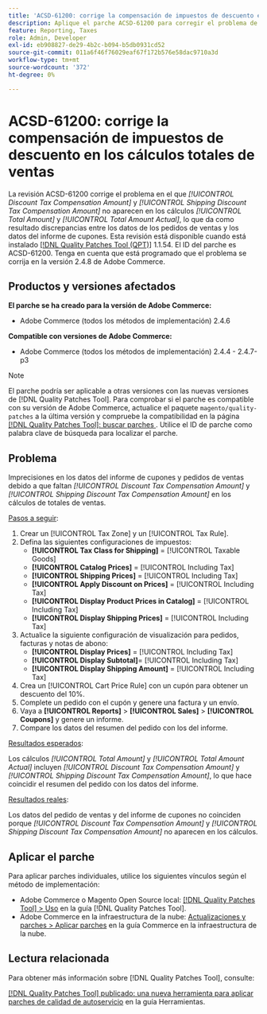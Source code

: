 ```yaml
---
title: 'ACSD-61200: corrige la compensación de impuestos de descuento en los cálculos totales de ventas'
description: Aplique el parche ACSD-61200 para corregir el problema de Adobe Commerce en el que faltan *[!UICONTROL Discount Tax Compensation Amount]* y *[!UICONTROL Shipping Discount Tax Compensation Amount]* en los cálculos de totales de ventas, lo que provoca discrepancias entre los datos de pedidos de ventas y los datos del informe de cupones.
feature: Reporting, Taxes
role: Admin, Developer
exl-id: eb908827-de29-4b2c-b094-b5db0931cd52
source-git-commit: 011a6f46f76029eaf67f172b576e58dac9710a3d
workflow-type: tm+mt
source-wordcount: '372'
ht-degree: 0%

---
```


# ACSD-61200: corrige la compensación de impuestos de descuento en los cálculos totales de ventas

La revisión ACSD-61200 corrige el problema en el que *[!UICONTROL Discount Tax Compensation Amount]* y *[!UICONTROL Shipping Discount Tax Compensation Amount]* no aparecen en los cálculos *[!UICONTROL Total Amount]* y *[!UICONTROL Total Amount Actual]*, lo que da como resultado discrepancias entre los datos de los pedidos de ventas y los datos del informe de cupones. Esta revisión está disponible cuando está instalado [[!DNL Quality Patches Tool (QPT)]](/help/tools/quality-patches-tool/quality-patches-tool-to-self-serve-quality-patches.md) 1.1.54. El ID del parche es ACSD-61200. Tenga en cuenta que está programado que el problema se corrija en la versión 2.4.8 de Adobe Commerce.

## Productos y versiones afectados

**El parche se ha creado para la versión de Adobe Commerce:**

- Adobe Commerce (todos los métodos de implementación) 2.4.6

**Compatible con versiones de Adobe Commerce:**

- Adobe Commerce (todos los métodos de implementación) 2.4.4 - 2.4.7-p3

>[!NOTE]
>
>El parche podría ser aplicable a otras versiones con las nuevas versiones de [!DNL Quality Patches Tool]. Para comprobar si el parche es compatible con su versión de Adobe Commerce, actualice el paquete `magento/quality-patches` a la última versión y compruebe la compatibilidad en la página [[!DNL Quality Patches Tool]: buscar parches ](https://experienceleague.adobe.com/tools/commerce-quality-patches/index.html?lang=es). Utilice el ID de parche como palabra clave de búsqueda para localizar el parche.

## Problema

Imprecisiones en los datos del informe de cupones y pedidos de ventas debido a que faltan *[!UICONTROL Discount Tax Compensation Amount]* y *[!UICONTROL Shipping Discount Tax Compensation Amount]* en los cálculos de totales de ventas.

<u>Pasos a seguir</u>:

1. Crear un [!UICONTROL Tax Zone] y un [!UICONTROL Tax Rule].
1. Defina las siguientes configuraciones de impuestos:
   - **[!UICONTROL Tax Class for Shipping]** = [!UICONTROL Taxable Goods]
   - **[!UICONTROL Catalog Prices]** = [!UICONTROL Including Tax]
   - **[!UICONTROL Shipping Prices]** = [!UICONTROL Including Tax]
   - **[!UICONTROL Apply Discount on Prices]** = [!UICONTROL Including Tax]
   - **[!UICONTROL Display Product Prices in Catalog]** = [!UICONTROL Including Tax]
   - **[!UICONTROL Display Shipping Prices]** = [!UICONTROL Including Tax]
1. Actualice la siguiente configuración de visualización para pedidos, facturas y notas de abono:
   - **[!UICONTROL Display Prices]** = [!UICONTROL Including Tax]
   - **[!UICONTROL Display Subtotal]**= [!UICONTROL Including Tax]
   - **[!UICONTROL Display Shipping Amount]** = [!UICONTROL Including Tax]
1. Crea un [!UICONTROL Cart Price Rule] con un cupón para obtener un descuento del 10%.
1. Complete un pedido con el cupón y genere una factura y un envío.
1. Vaya a **[!UICONTROL Reports]** > **[!UICONTROL Sales]** > **[!UICONTROL Coupons]** y genere un informe.
1. Compare los datos del resumen del pedido con los del informe.

<u>Resultados esperados</u>:

Los cálculos *[!UICONTROL Total Amount]* y *[!UICONTROL Total Amount Actual]* incluyen *[!UICONTROL Discount Tax Compensation Amount]* y *[!UICONTROL Shipping Discount Tax Compensation Amount]*, lo que hace coincidir el resumen del pedido con los datos del informe.

<u>Resultados reales</u>:

Los datos del pedido de ventas y del informe de cupones no coinciden porque *[!UICONTROL Discount Tax Compensation Amount]* y *[!UICONTROL Shipping Discount Tax Compensation Amount]* no aparecen en los cálculos.

## Aplicar el parche

Para aplicar parches individuales, utilice los siguientes vínculos según el método de implementación:

- Adobe Commerce o Magento Open Source local: [[!DNL Quality Patches Tool] > Uso](/help/tools/quality-patches-tool/usage.md) en la guía [!DNL Quality Patches Tool].
- Adobe Commerce en la infraestructura de la nube: [Actualizaciones y parches > Aplicar parches](https://experienceleague.adobe.com/docs/commerce-cloud-service/user-guide/develop/upgrade/apply-patches.html?lang=es) en la guía Commerce en la infraestructura de la nube.

## Lectura relacionada

Para obtener más información sobre [!DNL Quality Patches Tool], consulte:

[[!DNL Quality Patches Tool] publicado: una nueva herramienta para aplicar parches de calidad de autoservicio](https://experienceleague.adobe.com/es/docs/commerce-operations/tools/quality-patches-tool/quality-patches-tool-to-self-serve-quality-patches) en la guía Herramientas.
